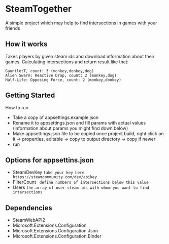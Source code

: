 # SteamTogether

A simple project which may help to find intersections in games with your friends

## How it works

Takes players by given steam ids and download information about their games.
Calculating intersections and return result like that:
```
GauntletT, count: 3 (monkey,donkey,dog)
Alien Swarm: Reactive Drop, count: 2 (monkey,dog)
Half-Life: Opposing Force, count: 2 (monkey,donkey)
```

## Getting Started

How to run

* Take a copy of appsettings.example.json
* Rename it to appsettings.json and fill params with actual values (information about params you might find down below)
* Make appsettings.json file to be copied once project build, right click on it -> properties, editable -> copy to output directory -> copy if newer
* run

## Options for appsettins.json
* SteamDevKey ``take your key here https://steamcommunity.com/dev/apikey``
* FilterCount `` define numbers of intersections below this value``
* Users ``the array of user steam ids with whom you want to find intersections``


## Dependencies

* SteamWebAPI2
* Microsoft.Extensions.Configuration
* Microsoft.Extensions.Configuration.Json
* Microsoft.Extensions.Configuration.Binder
